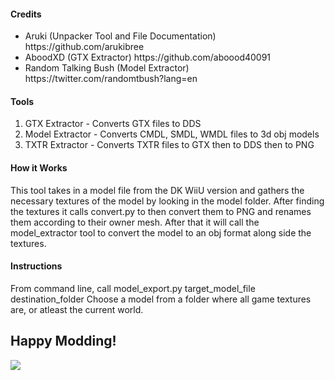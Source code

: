 <h4>Credits</h4>
<ul>
<li>Aruki (Unpacker Tool and File Documentation) https://github.com/arukibree</li>
<li>AboodXD (GTX Extractor) https://github.com/aboood40091</li>
<li>Random Talking Bush (Model Extractor) https://twitter.com/randomtbush?lang=en</li>
</ul>

<h4>Tools</h4>
<ol>
<li>GTX Extractor - Converts GTX files to DDS</li>
<li>Model Extractor - Converts CMDL, SMDL, WMDL files to 3d obj models</li>
<li>TXTR Extractor - Converts TXTR files to GTX then to DDS then to PNG</li>
</ol>

<h4>How it Works</h4>
<p>
	This tool takes in a model file from the DK WiiU version and gathers
	the necessary textures of the model by looking in the model folder.
	After finding the textures it calls convert.py to then convert them to PNG
	and renames them according to their owner mesh.
	After that it will call the model_extractor tool to convert the model to an
	obj format along side the textures.
</p>

<h4>Instructions</h4>
<p>
	From command line, call model_export.py target_model_file destination_folder
	Choose a model from a folder where all game textures are, or atleast the current world.
</p>

<h2>Happy Modding!</h2>
<img src = "https://i.postimg.cc/QxX9fndC/unknown.png"/>

